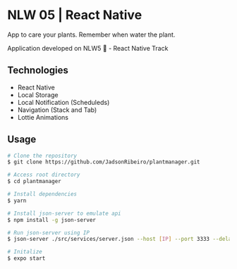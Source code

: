 # NLW 05 | React Native

<p> App to care your plants. Remember when water the plant.</p>

<p> Application developed on NLW5 🚀 - React Native Track </p>

## Technologies

- React Native
- Local Storage
- Local Notification (Scheduleds)
- Navigation (Stack and Tab)
- Lottie Animations

## Usage

```bash
# Clone the repository
$ git clone https://github.com/JadsonRibeiro/plantmanager.git

# Access root directory
$ cd plantmanager

# Install dependencies
$ yarn 

# Install json-server to emulate api
$ npm install -g json-server

# Run json-server using IP
$ json-server ./src/services/server.json --host [IP] --port 3333 --delay 700

# Initalize 
$ expo start
```

